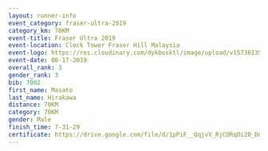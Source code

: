 ```yaml
---
layout: runner-info 
event_category: fraser-ultra-2019 
category_km: 70KM 
event-title: Fraser Ultra 2019 
event-location: Clock Tower Fraser Hill Malaysia 
event-logo: https://res.cloudinary.com/dykbosktl/image/upload/v1573613535/Logo/logo_mfst7w.jpg
event-date: 08-17-2019 
overall_rank: 3
gender_rank: 3
bib: 7002
first_name: Masato
last_name: Hirakawa
distance: 70KM
category: 70KM
gender: Male
finish_time: 7-31-29
certificate: https://drive.google.com/file/d/1pPiF__QqjvV_RjCORqOi20_DnLSYYbxu/view?usp=sharing
---
```

